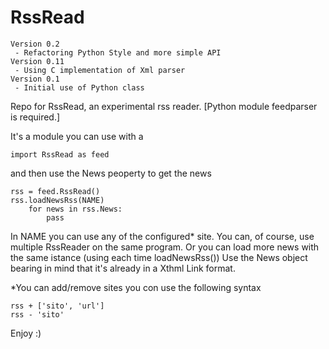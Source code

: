 RssRead
=======

    Version 0.2
     - Refactoring Python Style and more simple API
    Version 0.11
     - Using C implementation of Xml parser
    Version 0.1
     - Initial use of Python class

Repo for RssRead, an experimental rss reader. 
[Python module feedparser is required.]

It's a module you can use with a 

    import RssRead as feed

and then use the News peoperty to get the news

    rss = feed.RssRead() 
    rss.loadNewsRss(NAME)
        for news in rss.News:
            pass
 
In NAME you can use any of the configured* site.
You can, of course, use multiple RssReader on the same program.
Or you can load more news with the same istance (using each time loadNewsRss())
Use the News object bearing in mind that it's already in a Xthml Link format.



*You can add/remove sites you con use the following syntax

    rss + ['sito', 'url']
    rss - 'sito'
    

Enjoy :)
